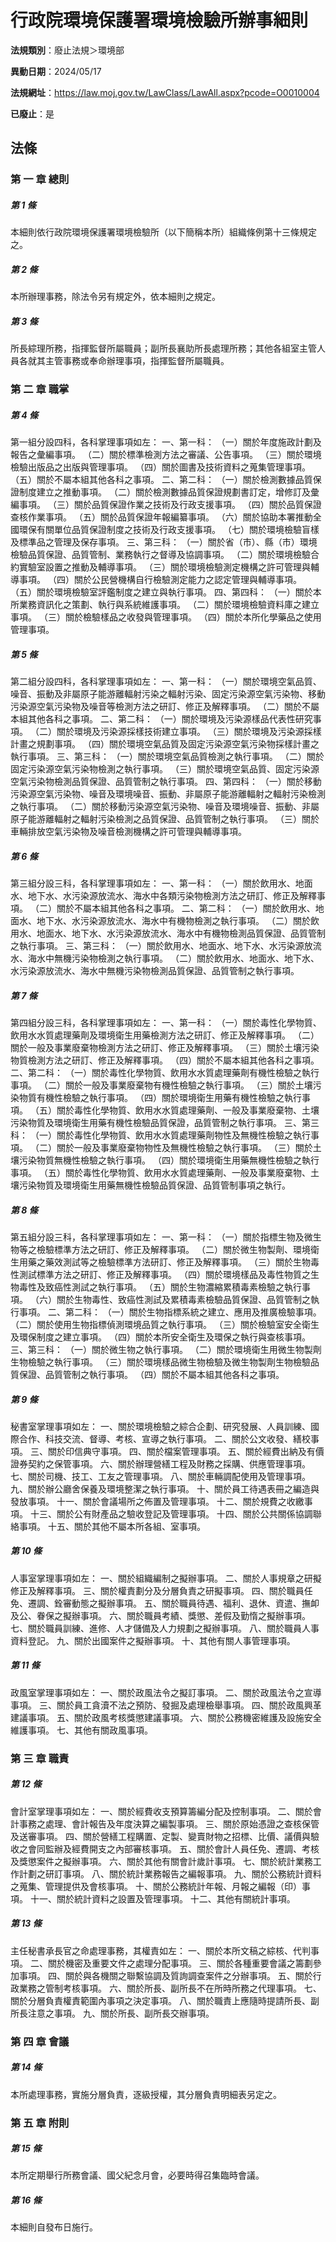 # 行政院環境保護署環境檢驗所辦事細則

**法規類別**：廢止法規＞環境部

**異動日期**：2024/05/17  

**法規網址**：https://law.moj.gov.tw/LawClass/LawAll.aspx?pcode=O0010004

**已廢止**：是



## 法條
### 第 一 章 總則

##### 第 1 條
本細則依行政院環境保護署環境檢驗所（以下簡稱本所）組織條例第十三條規定之。

##### 第 2 條
本所辦理事務，除法令另有規定外，依本細則之規定。

##### 第 3 條
所長綜理所務，指揮監督所屬職員；副所長襄助所長處理所務；其他各組室主管人員各就其主管事務或奉命辦理事項，指揮監督所屬職員。

### 第 二 章 職掌

##### 第 4 條
第一組分設四科，各科掌理事項如左：
一、第一科：
（一）關於年度施政計劃及報告之彙編事項。
（二）關於標準檢測方法之審議、公告事項。
（三）關於環境檢驗出版品之出版與管理事項。
（四）關於圖書及技術資料之蒐集管理事項。
（五）關於不屬本組其他各科之事項。
二、第二科：
（一）關於檢測數據品質保證制度建立之推動事項。
（二）關於檢測數據品質保證規劃書訂定，增修訂及彙編事項。
（三）關於品質保證作業之技術及行政支援事項。
（四）關於品質保證查核作業事項。
（五）關於品質保證年報編纂事項。
（六）關於協助本署推動全國環保有關單位品質保證制度之技術及行政支援事項。
（七）關於環境檢驗盲樣及標準品之管理及保存事項。
三、第三科：
（一）關於省（市）、縣（市）環境檢驗品質保證、品質管制、業務執行之督導及協調事項。
（二）關於環境檢驗合約實驗室設置之推動及輔導事項。
（三）關於環境檢驗測定機構之許可管理與輔導事項。
（四）關於公民營機構自行檢驗測定能力之認定管理與輔導事項。
（五）關於環境檢驗室評鑑制度之建立與執行事項。
四、第四科：
（一）關於本所業務資訊化之策劃、執行與系統維護事項。
（二）關於環境檢驗資料庫之建立事項。
（三）關於檢驗樣品之收發與管理事項。
（四）關於本所化學藥品之使用管理事項。

##### 第 5 條
第二組分設四科，各科掌理事項如左：
一、第一科：
（一）關於環境空氣品質、噪音、振動及非屬原子能游離輻射污染之輻射污染、固定污染源空氣污染物、移動污染源空氣污染物及噪音等檢測方法之研訂、修正及解釋事項。
（二）關於不屬本組其他各科之事項。
二、第二科：
（一）關於環境及污染源樣品代表性研究事項。
（二）關於環境及污染源採樣技術建立事項。
（三）關於環境及污染源採樣計畫之規劃事項。
（四）關於環境空氣品質及固定污染源空氣污染物採樣計畫之執行事項。
三、第三科：
（一）關於環境空氣品質檢測之執行事項。
（二）關於固定污染源空氣污染物檢測之執行事項。
（三）關於環境空氣品質、固定污染源空氣污染物檢測品質保證、品質管制之執行事項。
四、第四科：
（一）關於移動污染源空氣污染物、噪音及環境噪音、振動、非屬原子能游離輻射之輻射污染檢測之執行事項。
（二）關於移動污染源空氣污染物、噪音及環境噪音、振動、非屬原子能游離輻射之輻射污染檢測之品質保證、品質管制之執行事項。
（三）關於車輛排放空氣污染物及噪音檢測機構之許可管理與輔導事項。

##### 第 6 條
第三組分設三科，各科掌理事項如左：
一、第一科：
（一）關於飲用水、地面水、地下水、水污染源放流水、海水中各類污染物檢測方法之研訂、修正及解釋事項。
（二）關於不屬本組其他各科之事項。
二、第二科：
（一）關於飲用水、地面水、地下水、水污染源放流水、海水中有機物檢測之執行事項。
（二）關於飲用水、地面水、地下水、水污染源放流水、海水中有機物檢測品質保證、品質管制之執行事項。
三、第三科：
（一）關於飲用水、地面水、地下水、水污染源放流水、海水中無機污染物檢測之執行事項。
（二）關於飲用水、地面水、地下水、水污染源放流水、海水中無機污染物檢測品質保證、品質管制之執行事項。

##### 第 7 條
第四組分設三科，各科掌理事項如左：
一、第一科：
（一）關於毒性化學物質、飲用水水質處理藥劑及環境衛生用藥檢測方法之研訂、修正及解釋事項。
（二）關於一般及事業廢棄物檢測方法之研訂、修正及解釋事項。
（三）關於土壤污染物質檢測方法之研訂、修正及解釋事項。
（四）關於不屬本組其他各科之事項。
二、第二科：
（一）關於毒性化學物質、飲用水水質處理藥劑有機性檢驗之執行事項。
（二）關於一般及事業廢棄物有機性檢驗之執行事項。
（三）關於土壤污染物質有機性檢驗之執行事項。
（四）關於環境衛生用藥有機性檢驗之執行事項。
（五）關於毒性化學物質、飲用水水質處理藥劑、一般及事業廢棄物、土壤污染物質及環境衛生用藥有機性檢驗品質保證，品質管制之執行事項。
三、第三科：
（一）關於毒性化學物質、飲用水水質處理藥劑物性及無機性檢驗之執行事項。
（二）關於一般及事業廢棄物物性及無機性檢驗之執行事項。
（三）關於土壤污染物質無機性檢驗之執行事項。
（四）關於環境衛生用藥無機性檢驗之執行事項。
（五）關於毒性化學物質、飲用水水質處理藥劑、一般及事業廢棄物、土壤污染物質及環境衛生用藥無機性檢驗品質保證、品質管制事項之執行。

##### 第 8 條
第五組分設三科，各科掌理事項如左：
一、第一科：
（一）關於指標生物及微生物等之檢驗標準方法之研訂、修正及解釋事項。
（二）關於微生物製劑、環境衛生用藥之藥效測試等之檢驗標準方法研訂、修正及解釋事項。
（三）關於生物毒性測試標準方法之研訂、修正及解釋事項。
（四）關於環境樣品及毒性物質之生物毒性及致癌性測試之執行事項。
（五）關於生物濃縮累積毒素檢驗之執行事項。
（六）關於生物毒性、致癌性測試及累積毒素檢驗品質保證、品質管制之執行事項。
二、第二科：
（一）關於生物指標系統之建立、應用及推廣檢驗事項。
（二）關於使用生物指標偵測環境品質之執行事項。
（三）關於檢驗室安全衛生及環保制度之建立事項。
（四）關於本所安全衛生及環保之執行與查核事項。
三、第三科：
（一）關於微生物之執行事項。
（二）關於環境衛生用微生物製劑生物檢驗之執行事項。
（三）關於環境樣品微生物檢驗及微生物製劑生物檢驗品質保證、品質管制之執行事項。
（四）關於不屬本組其他各科之事項。

##### 第 9 條
秘書室掌理事項如左：
一、關於環境檢驗之綜合企劃、研究發展、人員訓練、國際合作、科技交流、督導、考核、宣導之執行事項。
二、關於公文收發、繕校事項。
三、關於印信典守事項。
四、關於檔案管理事項。
五、關於經費出納及有價證券契約之保管事項。
六、關於辦理營繕工程及財務之採購、供應管理事項。
七、關於司機、技工、工友之管理事項。
八、關於車輛調配使用及管理事項。
九、關於辦公廳舍保養及環境整潔之執行事項。
十、關於員工待遇表冊之編造與發放事項。
十一、關於會議場所之佈置及管理事項。
十二、關於規費之收繳事項。
十三、關於公有財產品之驗收登記及管理事項。
十四、關於公共關係協調聯絡事項。
十五、關於其他不屬本所各組、室事項。

##### 第 10 條
人事室掌理事項如左：
一、關於組織編制之擬辦事項。
二、關於人事規章之研擬修正及解釋事項。
三、關於權責劃分及分層負責之研擬事項。
四、關於職員任免、遷調、銓審動態之擬辦事項。
五、關於職員待遇、福利、退休、資遣、撫卹及公、眷保之擬辦事項。
六、關於職員考績、獎懲、差假及勤惰之擬辦事項。
七、關於職員訓練、進修、人才儲備及人力規劃之擬辦事項。
八、關於職員人事資料登記。
九、關於出國案件之擬辦事項。
十、其他有關人事管理事項。

##### 第 11 條
政風室掌理事項如左：
一、關於政風法令之擬訂事項。
二、關於政風法令之宣導事項。
三、關於員工貪瀆不法之預防、發掘及處理檢舉事項。
四、關於政風興革建議事項。
五、關於政風考核獎懲建議事項。
六、關於公務機密維護及設施安全維護事項。
七、其他有關政風事項。

### 第 三 章 職責

##### 第 12 條
會計室掌理事項如左：
一、關於經費收支預算籌編分配及控制事項。
二、關於會計事務之處理、會計報告及年度決算之編製事項。
三、關於原始憑證之查核保管及送審事項。
四、關於營繕工程購置、定製、變賣財物之招標、比價、議價與驗收之會同監辦及經費開支之內部審核事項。
五、關於會計人員任免、遷調、考核及獎懲案件之擬辦事項。
六、關於其他有關會計歲計事項。
七、關於統計業務工作計劃之研訂事項。
八、關於統計業務報告之編報事項。
九、關於公務統計資料之蒐集、管理提供及會核事項。
十、關於公務統計年報、月報之編報（印）事項。
十一、關於統計資料之設置及管理事項。
十二、其他有關統計事項。

##### 第 13 條
主任秘書承長官之命處理事務，其權責如左：
一、關於本所文稿之綜核、代判事項。
二、關於機密及重要文件之處理分配事項。
三、關於各種重要會議之籌劃參加事項。
四、關於與各機關之聯繫協調及質詢調查案件之分辦事項。
五、關於行政業務之管制考核事項。
六、關於所長、副所長不在所時所務之代理事項。
七、關於分層負責權責範圍內事項之決定事項。
八、關於職責上應隨時提請所長、副所長注意之事項。
九、關於所長、副所長交辦事項。

### 第 四 章 會議

##### 第 14 條
本所處理事務，實施分層負責，逐級授權，其分層負責明細表另定之。

### 第 五 章 附則

##### 第 15 條
本所定期舉行所務會議、國父紀念月會，必要時得召集臨時會議。

##### 第 16 條
本細則自發布日施行。


